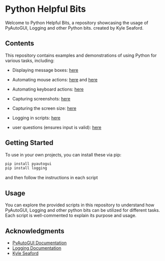 # Python Helpful Bits

Welcome to Python Helpful Bits, a repository showcasing the usage of PyAutoGUI, Logging and other Python bits. created by Kyle Seaford.

## Contents

This repository contains examples and demonstrations of using Python for various tasks, including:

- Displaying message boxes: [here](https://github.com/KyleSeaford/Pyautogui-KS/blob/main/BoxPopUPs.py)

- Automating mouse actions: [here](https://github.com/KyleSeaford/Pyautogui-KS/blob/main/MouseClick.py) and  [here](https://github.com/KyleSeaford/Pyautogui-KS/blob/main/MouseMove.py)

- Automating keyboard actions: [here](https://github.com/KyleSeaford/Pyautogui-KS/blob/main/KeyboardClick.py)

- Capturing screenshots: [here](https://github.com/KyleSeaford/Pyautogui-KS/blob/main/screenCapture.py)

- Capturing the screen size: [here](https://github.com/KyleSeaford/Pyautogui-KS/blob/main/ScreenSize.py)

- Logging in scripts: [here](https://github.com/KyleSeaford/Pyautogui-KS/blob/main/logging.py)

- user questions (ensures input is valid): [here](https://github.com/KyleSeaford/Pyautogui-KS/blob/main/userQuestions.py)


## Getting Started

To use in your own projects, you can install these via pip:

```bash
pip install pyautogui
pip install logging
```
and then follow the instructions in each script

## Usage
You can explore the provided scripts in this repository to understand how PyAutoGUI, Logging and other python bits can be utilized for different tasks. Each script is well-commented to explain its purpose and usage.

## Acknowledgments
- [PyAutoGUI Documentation](https://pyautogui.readthedocs.io/en/latest/index.html)
- [Logging Documentation](https://docs.python.org/3/library/logging.html)
- [Kyle Seaford](https://github.com/KyleSeaford)
